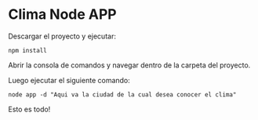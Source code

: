 # Clima Node APP

Descargar el proyecto y ejecutar:
```
npm install
```

Abrir la consola de comandos y navegar dentro de la carpeta del proyecto.

Luego ejecutar el siguiente comando:
```
node app -d "Aqui va la ciudad de la cual desea conocer el clima"
```

Esto es todo! 